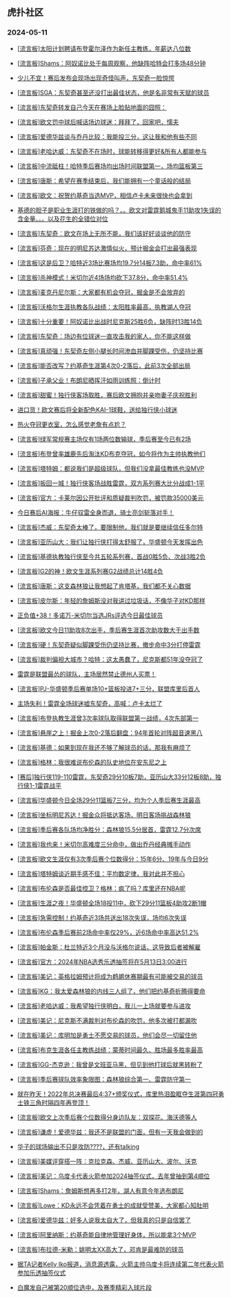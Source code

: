 ## 虎扑社区 
### 2024-05-11

+ [[流言板]太阳计划聘请布登霍尔泽作为新任主教练，年薪达八位数](https://bbs.hupu.com/626272749.html)

+ [[流言板]Shams：阿奴诺比处于每周观察，他缺阵哈特会打多场48分钟](https://bbs.hupu.com/626273352.html)

+ [少儿不宜！赛后发布会现场出现奇怪叫声，东契奇一脸惊愕](https://bbs.hupu.com/626264125.html)

+ [[流言板]SGA：东契奇甚至还没打出最佳状态，他是名非常有天赋的球员](https://bbs.hupu.com/626270975.html)

+ [[流言板]东契奇转发自己今天在赛场上脸贴地面的囧照：](https://bbs.hupu.com/626269651.html)

+ [[流言板]欧文罚中球后喊话场边球迷：拜拜了，回家吧，懦夫](https://bbs.hupu.com/626267323.html)

+ [[流言板]爱德华兹谈与乔丹比较：我能投三分，这让我和他有些不同](https://bbs.hupu.com/626273553.html)

+ [[流言板]老哈达威：东契奇不在场时，球能转移得更好&所有人都能参与](https://bbs.hupu.com/626273862.html)

+ [[流言板]中流砥柱！哈特季后赛场均出场时间联盟第一，场均篮板第三](https://bbs.hupu.com/626272251.html)

+ [[流言板]唐斯：希望在赛季结束后，我们能拥有一个童话般的结局](https://bbs.hupu.com/626269961.html)

+ [[流言板]欧文：祝贺约基奇当选MVP，相信卢卡未来很快也会拿到](https://bbs.hupu.com/626269268.html)

+ [基德的胆子是职业生涯打的铁做的吗？。。欧文对雷霆鹅城鬼手11助攻1失误的含金量。。。以及花生的全错位对位](https://bbs.hupu.com/626270317.html)

+ [[流言板]东契奇：欧文在场上无所不能，我们该好好谈谈他的防守](https://bbs.hupu.com/626269998.html)

+ [[流言板]芬奇：现在的明尼苏达激情似火，预计掘金会打出最强表现](https://bbs.hupu.com/626271158.html)

+ [[流言板]这是后卫？哈特近3场比赛场均19.7分14板7.3助，命中率61%](https://bbs.hupu.com/626265120.html)

+ [[流言板]杀神模式！米切尔近4场场均砍下37.8分，命中率51.4%](https://bbs.hupu.com/626265163.html)

+ [[流言板]麦克丹尼尔斯：大家都有机会夺冠，掘金是不会放弃的](https://bbs.hupu.com/626270219.html)

+ [[流言板]沃格尔生涯执教各队战绩：太阳胜率最高，执教湖人夺冠](https://bbs.hupu.com/626264595.html)

+ [[流言板]十分重要！阿奴诺比出战时尼克斯25胜6负，缺阵时13胜14负](https://bbs.hupu.com/626265386.html)

+ [[流言板]东契奇：场边有位球迷一直攻击我的家人，你不能这样做](https://bbs.hupu.com/626264604.html)

+ [[流言板]真顽强！东契奇左侧小腿长时间渗血并脚踝受伤，仍坚持比赛](https://bbs.hupu.com/626262625.html)

+ [[流言板]能否改写？约基奇生涯第4次0-2落后，此前3次全部出局](https://bbs.hupu.com/626268321.html)

+ [[流言板]子承父业！布朗尼晒挥汗如雨训练照：倒计时](https://bbs.hupu.com/626264184.html)

+ [[流言板]甜蜜！独行侠客场取胜，赛后欧文拥抱并亲吻妻子庆祝胜利](https://bbs.hupu.com/626264310.html)

+ [进口货！欧文赛后将全新配色KAI-1球鞋，送给独行侠小球迷](https://bbs.hupu.com/626264229.html)

+ [热火夺冠更衣室，怎么感觉老詹有点尬？](https://bbs.hupu.com/626263723.html)

+ [[流言板]绿军常规赛主场仅有1场两位数输球，季后赛至今已有2场](https://bbs.hupu.com/626272226.html)

+ [[流言板]布登曾率雄鹿先后淘汰KD布克夺冠，如今将作为主帅执教他们](https://bbs.hupu.com/626273502.html)

+ [[流言板]塔特姆：都说我们是超级球队，但我们没拿最佳教练也没MVP](https://bbs.hupu.com/626262743.html)

+ [[流言板]扳回一城！独行侠客场战胜雷霆，双方系列赛大比分战成1-1平](https://bbs.hupu.com/626263214.html)

+ [[流言板]官方：卡莱尔因公开批评和质疑裁判吹罚，被罚款35000美元](https://bbs.hupu.com/626273749.html)

+ [今日赛后AI海报：牛仔驭雷全身而退，骑士亮剑斩落对手！](https://bbs.hupu.com/626263438.html)

+ [[流言板]杰威：东契奇太棒了，要限制他，我们就是要继续信任多尔特](https://bbs.hupu.com/626271020.html)

+ [[流言板]亚历山大：我们让独行侠打得太舒服了，华盛顿今天发挥出色](https://bbs.hupu.com/626270578.html)

+ [[流言板]基德执教独行侠至今共五轮系列赛，首战0胜5负、次战3胜2负](https://bbs.hupu.com/626269124.html)

+ [[流言板]G2的神！欧文生涯系列赛G2战绩总计14胜4负](https://bbs.hupu.com/626267845.html)

+ [[流言板]唐斯：这支森林狼让我想起了肯塔基，我们都不关心数据](https://bbs.hupu.com/626269748.html)

+ [[流言板]皮尔斯：年轻的詹姆斯没对我讲过垃圾话，不像华子对KD那样](https://bbs.hupu.com/626262631.html)

+ [正负值+38！多诺万-米切尔当选JRs评选今日最佳球员](https://bbs.hupu.com/626272634.html)

+ [[流言板]欧文今日11助攻8次出手，季后赛生涯首次助攻数大于出手数](https://bbs.hupu.com/626265262.html)

+ [[流言板]硬！东契奇疑似脚踝受伤仍坚持比赛，撤步命中3分打停雷霆](https://bbs.hupu.com/626262548.html)

+ [[流言板]裁判偏袒大城市？哈特：这太愚蠢了，尼克斯都51年没夺冠了](https://bbs.hupu.com/626273955.html)

+ [雷霆是联盟最怂的球队，主场居然禁止德州人买票！](https://bbs.hupu.com/626262842.html)

+ [[流言板]PJ-华盛顿季后赛单场10+篮板投进7+三分，联盟库里后首人](https://bbs.hupu.com/626263073.html)

+ [主场失利！雷霆全场球迷嘘东契奇，高喊：卢卡太烂了](https://bbs.hupu.com/626263337.html)

+ [[流言板]布登执教生涯曾3次率球队取得联盟第一战绩，4次东部第一](https://bbs.hupu.com/626273907.html)

+ [[流言板]悬崖之上！掘金上次0-2落后翻盘：94年首轮对阵超音速黑八](https://bbs.hupu.com/626268168.html)

+ [[流言板]基德：如果到现在我还不够了解球员的话，那我有麻烦了](https://bbs.hupu.com/626264215.html)

+ [[流言板]格林：我很难说布伦森的队史地位在安东尼之上](https://bbs.hupu.com/626263843.html)

+ [[赛后]独行侠119-110雷霆，东契奇29分10板7助，亚历山大33分12板8助，独行侠1-1雷霆战平](https://bbs.hupu.com/626263023.html)

+ [[流言板]华盛顿今日全场29分11篮板7三分，均为个人季后赛生涯最高](https://bbs.hupu.com/626273382.html)

+ [[流言板]坐标明尼苏达！掘金众将抵达客场，明日客场挑战森林狼](https://bbs.hupu.com/626267909.html)

+ [[流言板]季后赛各队场均净胜分：森林狼15.5分居首，雷霆12.7分次席](https://bbs.hupu.com/626272273.html)

+ [[流言板]我也来！米切尔高难度三分命中，做出乔丹经典摊手动作](https://bbs.hupu.com/626259186.html)

+ [[流言板]欧文生涯仅有3次季后赛个位数得分：15年6分、19年与今日9分](https://bbs.hupu.com/626267804.html)

+ [[流言板]塔特姆谈近期手感不佳：平均数定律，我对此并不担心](https://bbs.hupu.com/626261843.html)

+ [[流言板]布伦森是否最佳控卫？格林：疯了吗？库里还在NBA呢](https://bbs.hupu.com/626261352.html)

+ [[流言板]生涯之夜！华盛顿全场18投11中，砍下29分11篮板4助攻2断1帽](https://bbs.hupu.com/626263110.html)

+ [[流言板]急需控制！约基奇近3场共送出18次失误，场均6次失误](https://bbs.hupu.com/626268652.html)

+ [[流言板]布伦森季后赛前2场命中率仅29%，近6场命中率高达51.2%](https://bbs.hupu.com/626267963.html)

+ [[流言板]帕金斯：杜兰特近3个月没与沃格尔说话，这导致后者被解雇](https://bbs.hupu.com/626274248.html)

+ [[流言板]官方：2024年NBA选秀乐透抽签将在5月13日3:00进行](https://bbs.hupu.com/626274617.html)

+ [[流言板]美记：英格拉姆预计将成为鹈鹕休赛期最有可能被交易的球员](https://bbs.hupu.com/626274616.html)

+ [[流言板]KG：我太爱森林狼的内线三人组了，他们把约基奇折腾得要命](https://bbs.hupu.com/626274358.html)

+ [[流言板]老哈达威：我希望独行侠明白，我儿一上场就要参与进攻](https://bbs.hupu.com/626274728.html)

+ [[流言板]美记：尼克斯不满裁判对布伦森的吹罚，他多次被打都漏吹](https://bbs.hupu.com/626274080.html)

+ [[流言板]美记：库明加是勇士不愿交易的球员，他们会尽一切留住他](https://bbs.hupu.com/626274656.html)

+ [[流言板]布克生涯各任主教练战绩：蒙蒂时间最久、胜场最多胜率最高](https://bbs.hupu.com/626273249.html)

+ [[流言板]GG-杰克逊：我曾是文班亚马黑，但见到他打球后就黑转粉了](https://bbs.hupu.com/626274483.html)

+ [[流言板]季后赛球队效率象限图：森林狼综合第一、雷霆防守第一](https://bbs.hupu.com/626274423.html)

+ [就在昨天！2022年总决赛最后4:37+颁奖仪式，库里热泪盈眶夺生涯第四冠勇士铁三角时隔四年再登顶！](https://bbs.hupu.com/626273952.html)

+ [[流言板]欧文上次季后赛个位数得分身边队友：双探花、海沃德等人](https://bbs.hupu.com/626273966.html)

+ [[流言板]谦虚！爱德华兹：我还不是联盟的门面，但有一天我会做到的](https://bbs.hupu.com/626275251.html)

+ [华子的球场输出不只是攻防????，还有talking](https://bbs.hupu.com/626269654.html)

+ [[流言板]美媒评穿搭一阵：克拉克森、杰威、亚历山大、波尔、沃克](https://bbs.hupu.com/626275332.html)

+ [[流言板]美记：乌度卡代表火箭参加2024抽签仪式，去年曾抽到第4顺位](https://bbs.hupu.com/626275175.html)

+ [[流言板]Shams：詹姆斯想再多打2年，湖人有意今年选布朗尼](https://bbs.hupu.com/626275537.html)

+ [[流言板]Lowe：KD永远不会凭着在勇士的成就受赞美，大家都心知肚明](https://bbs.hupu.com/626275480.html)

+ [[流言板]爱德华兹：好多人说我太自大了，但我真的只是自信罢了](https://bbs.hupu.com/626275416.html)

+ [[流言板]阿里纳斯：约基奇能自律地管理好身体，所以能拿3个MVP](https://bbs.hupu.com/626275590.html)

+ [[流言板]布拉德-米勒：姚明太XX高大了，邓肯是最难防的球员](https://bbs.hupu.com/626275624.html)

+ [据TA记者Kelly Iko报道，消息源透露，火箭主帅乌度卡将连续第二年代表火箭参加乐透抽签仪式](https://bbs.hupu.com/626275244.html)

+ [白魔发自己被第20顺位选中，及赛季精彩入球片段](https://bbs.hupu.com/626275075.html)


